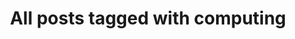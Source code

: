 ---
layout: tag
title: "All posts tagged with computing"
permalink: /weblog/tags/computing/
taxonomy: computing
---
